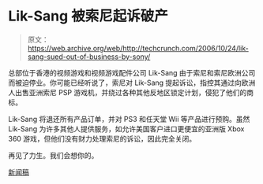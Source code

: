 # Lik-Sang 被索尼起诉破产

> 原文：<https://web.archive.org/web/http://techcrunch.com/2006/10/24/lik-sang-sued-out-of-business-by-sony/>

总部位于香港的视频游戏和视频游戏配件公司 Lik-Sang 由于索尼和索尼欧洲公司而被迫停业。你可能已经听说了，索尼对 Lik-Sang 提起诉讼，指控其通过向欧洲人出售亚洲索尼 PSP 游戏机，并绕过各种其他反地区锁定计划，侵犯了他们的商标。

Lik-Sang 将退还所有产品订单，并对 PS3 和任天堂 Wii 等产品进行预购。虽然 Lik-Sang 为许多其他人提供服务，如允许美国客户进口更便宜的亚洲版 Xbox 360 游戏，但他们没有财力处理索尼的诉讼，因此完全关闭。

再见了力生。我们会想你的。

[新闻稿](https://web.archive.org/web/20140212141458/http://www.lik-sang.com/news.php?artc=3901)